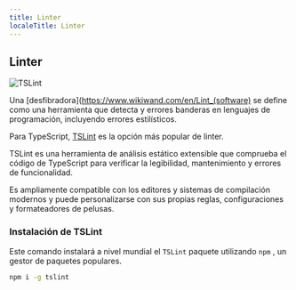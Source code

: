 ```yaml
---
title: Linter
localeTitle: Linter
---
```

## Linter

![TSLint](https://2.bp.blogspot.com/-w7oeP1geosE/V82a740bTbI/AAAAAAAAAu4/-zJxZsmmH6garbdmUplX0n5Yz5zDsvcVQCLcB/s1600/tslint.png)

Una [desfibradora](https://www.wikiwand.com/en/Lint_(software) se define como una herramienta que detecta y errores banderas en lenguajes de programación, incluyendo errores estilísticos.

Para TypeScript, [TSLint](http://palantir.github.io/tslint) es la opción más popular de linter.

TSLint es una herramienta de análisis estático extensible que comprueba el código de TypeScript para verificar la legibilidad, mantenimiento y errores de funcionalidad.

Es ampliamente compatible con los editores y sistemas de compilación modernos y puede personalizarse con sus propias reglas, configuraciones y formateadores de pelusas.

### Instalación de TSLint

Este comando instalará a nivel mundial el `TSLint` paquete utilizando `npm` , un gestor de paquetes populares.

```bash
npm i -g tslint 

```